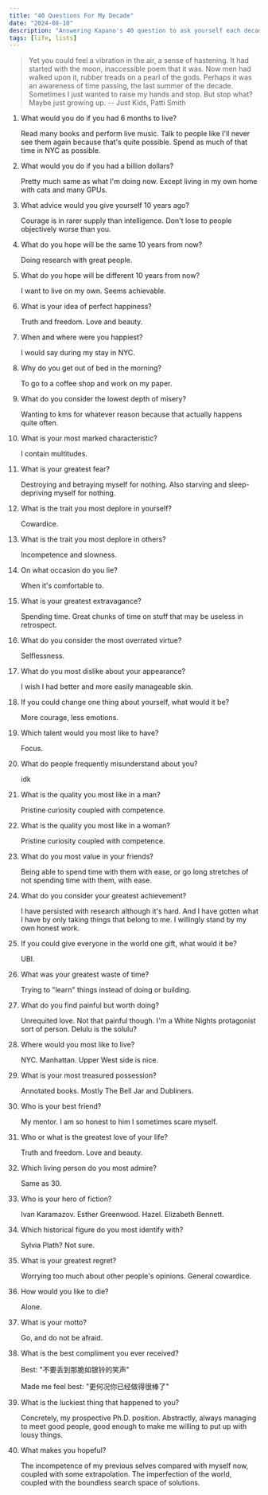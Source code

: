 ```yaml
---
title: "40 Questions For My Decade"
date: "2024-08-10"
description: "Answering Kapano's 40 question to ask yourself each decade"
tags: [life, lists]
---
```


> Yet you could feel a vibration in the air, a sense of hastening. It had started with the moon, inaccessible poem that it was. Now men had walked upon it, rubber treads on a pearl of the gods. Perhaps it was an awareness of time passing, the last summer of the decade. Sometimes I just wanted to raise my hands and stop. But stop what? Maybe just growing up.
> -- Just Kids, Patti Smith

1. What would you do if you had 6 months to live?

   Read many books and perform live music. Talk to people like I'll never see them again because that's quite possible. Spend as much of that time in NYC as possible.

2. What would you do if you had a billion dollars?

   Pretty much same as what I'm doing now. Except living in my own home with cats and many GPUs.

3. What advice would you give yourself 10 years ago?

   Courage is in rarer supply than intelligence. Don't lose to people objectively worse than you.

4. What do you hope will be the same 10 years from now?

   Doing research with great people.

5. What do you hope will be different 10 years from now?

   I want to live on my own. Seems achievable.

6. What is your idea of perfect happiness?

   Truth and freedom. Love and beauty.

7. When and where were you happiest?

   I would say during my stay in NYC.

8. Why do you get out of bed in the morning?

   To go to a coffee shop and work on my paper.

9. What do you consider the lowest depth of misery?

   Wanting to kms for whatever reason because that actually happens quite often.

10. What is your most marked characteristic?

    I contain multitudes.

11. What is your greatest fear?

    Destroying and betraying myself for nothing. Also starving and sleep-depriving myself for nothing.

12. What is the trait you most deplore in yourself?

    Cowardice.

13. What is the trait you most deplore in others?

    Incompetence and slowness.

14. On what occasion do you lie?

    When it's comfortable to.

15. What is your greatest extravagance?

    Spending time. Great chunks of time on stuff that may be useless in retrospect.

16. What do you consider the most overrated virtue?

    Selflessness.

17. What do you most dislike about your appearance?

    I wish I had better and more easily manageable skin.

18. If you could change one thing about yourself, what would it be?

    More courage, less emotions.

19. Which talent would you most like to have?

    Focus.

20. What do people frequently misunderstand about you?

    idk

21. What is the quality you most like in a man?

    Pristine curiosity coupled with competence.

22. What is the quality you most like in a woman?

    Pristine curiosity coupled with competence.

23. What do you most value in your friends?

    Being able to spend time with them with ease, or go long stretches of not spending time with them, with ease.

24. What do you consider your greatest achievement?

    I have persisted with research although it's hard. And I have gotten what I have by only taking things that belong to me. I willingly stand by my own honest work.

25. If you could give everyone in the world one gift, what would it be?

    UBI.

26. What was your greatest waste of time?

    Trying to "learn" things instead of doing or building.

27. What do you find painful but worth doing?

    Unrequited love. Not that painful though. I'm a White Nights protagonist sort of person. Delulu is the solulu?

28. Where would you most like to live?

    NYC. Manhattan. Upper West side is nice.

29. What is your most treasured possession?

    Annotated books. Mostly The Bell Jar and Dubliners.

30. Who is your best friend?

    My mentor. I am so honest to him I sometimes scare myself.

31. Who or what is the greatest love of your life?

    Truth and freedom. Love and beauty.

32. Which living person do you most admire?

    Same as 30.

33. Who is your hero of fiction?

    Ivan Karamazov. Esther Greenwood. Hazel. Elizabeth Bennett.

34. Which historical figure do you most identify with?

    Sylvia Plath? Not sure.

35. What is your greatest regret?

    Worrying too much about other people's opinions. General cowardice.

36. How would you like to die?

    Alone.

37. What is your motto?

    Go, and do not be afraid.

38. What is the best compliment you ever received?

    Best: "不要丢到那脆如银铃的笑声"

    Made me feel best: "更何况你已经做得很棒了"

39. What is the luckiest thing that happened to you?

    Concretely, my prospective Ph.D. position. Abstractly, always managing to meet good people, good enough to make me willing to put up with lousy things.

40. What makes you hopeful?

    The incompetence of my previous selves compared with myself now, coupled with some extrapolation. The imperfection of the world, coupled with the boundless search space of solutions.
